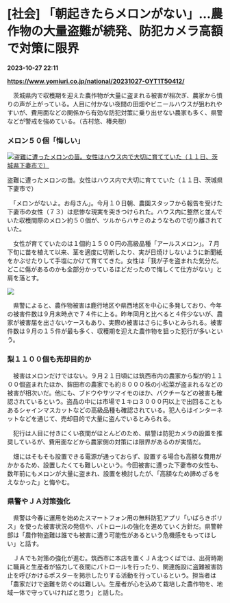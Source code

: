 # [社会] 「朝起きたらメロンがない」…農作物の大量盗難が続発、防犯カメラ高額で対策に限界

**2023-10-27 22:11**

**https://www.yomiuri.co.jp/national/20231027-OYT1T50412/**

　茨城県内で収穫期を迎えた農作物が大量に盗まれる被害が相次ぎ、農家から憤りの声が上がっている。人目に付かない夜間の田畑やビニールハウスが狙われやすいが、費用面などの関係から有効な防犯対策に乗り出せない農家も多く、県警などが警戒を強めている。（吉村悠、椿央樹）

### メロン５０個「悔しい」

[![盗難に遭ったメロンの苗。女性はハウス内で大切に育てていた（１１日、茨城県下妻市で）](https://www.yomiuri.co.jp/media/2023/10/20231027-OYT1I50238-1.jpg)](https://www.yomiuri.co.jp/pluralphoto/20231027-OYT1I50238/)

盗難に遭ったメロンの苗。女性はハウス内で大切に育てていた（１１日、茨城県下妻市で）

　「メロンがないよ。お母さん」。今月１０日朝、農園スタッフから報告を受けた下妻市の女性（７３）は悲惨な現実を突きつけられた。ハウス内に整然と並んでいた収穫間際のメロン約５０個が、ツルからハサミのようなもので切り離されていた。

　女性が育てていたのは１個約１５００円の高級品種「アールスメロン」。７月下旬に苗を植えて以来、茎を適度に切断したり、実が日焼けしないように新聞紙をかぶせたりして手塩にかけて育ててきた。女性は「我が子を盗まれた気分だ。どこに傷があるのかも全部分かっているほどだったので悔しくて仕方がない」と肩を落とす。

[![](https://www.yomiuri.co.jp/media/2023/10/20231027-OYT1I50237-1.jpg)](https://www.yomiuri.co.jp/pluralphoto/20231027-OYT1I50237/)

　県警によると、農作物被害は鹿行地区や県西地区を中心に多発しており、今年の被害件数は９月末時点で７４件に上る。昨年同月と比べると４件少ないが、農家が被害届を出さないケースもあり、実際の被害はさらに多いとみられる。被害件数は９月の１５件が最も多く、収穫期を迎えた農作物を狙った犯行が多いという。

### 梨１１００個も売却目的か

　被害はメロンだけではない。９月２１日頃には筑西市内の農家から梨が約１１００個盗まれたほか、鉾田市の農家でも約８０００株の小松菜が盗まれるなどの被害が相次いだ。他にも、ブドウやサツマイモのほか、パクチーなどの被害も確認されているという。盗品の中には市場で１キロ３０００円以上で出回ることもあるシャインマスカットなどの高級品種も確認されている。犯人らはインターネットなどを通じて、売却目的で大量に盗んでいるとみられる。

　犯行は人目に付きにくい夜間がほとんどのため、県警は防犯カメラの設置を推奨しているが、費用面などから農家側の対策には限界があるのが実情だ。

　畑にはそもそも設置できる電源が通っておらず、設置する場合も高額な費用がかかるため、設置したくても難しいという。今回被害に遭った下妻市の女性も、数年前にもメロンが大量に盗まれ、設置を検討したが、「高額なため諦めざるをえなかった」と悔やむ。

### 県警やＪＡ対策強化

　県警は今春に運用を始めたスマートフォン用の無料防犯アプリ「いばらきポリス」を使った被害状況の発信や、パトロールの強化を進めていく方針だ。県警幹部は「農作物盗難は誰でも被害に遭う可能性があるという危機感をもってほしい」と話す。

　ＪＡでも対策の強化が進む。筑西市に本店を置くＪＡ北つくばでは、出荷時期に職員と生産者が協力して夜間にパトロールを行ったり、関連施設に盗難被害防止を呼びかけるポスターを掲示したりする活動を行っているという。担当者は「農家だけで盗難を防ぐのは難しい。生産者が心を込めて栽培した農作物を、地域一体で守っていければと思う」と話した。